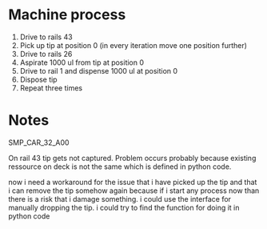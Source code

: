 # Machine process
1. Drive to rails 43 
2. Pick up tip at position 0 (in every iteration move one position further)
3. Drive to rails 26 
4. Aspirate 1000 ul from tip at position 0 
5. Drive to rail 1 and dispense 1000 ul at position 0 
6. Dispose tip
7. Repeat three times 

# Notes
SMP_CAR_32_A00

On rail 43 tip gets not captured. Problem occurs probably because existing ressource on deck is not the same which is defined in python code.

now i need a workaround for the issue that i have picked up the tip and that i can remove the tip somehow again because if i start any process now than there is a risk that i damage something. i could use the interface for manually dropping the tip. i could try to find the function for doing it in python code